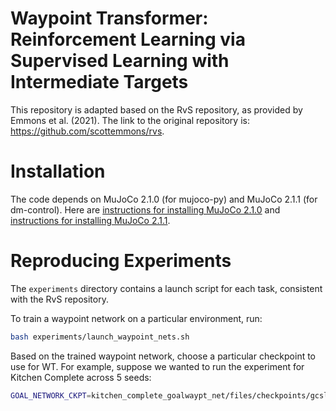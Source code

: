 # Waypoint Transformer: Reinforcement Learning via Supervised Learning with Intermediate Targets

This repository is adapted based on the RvS repository, as provided by Emmons et al. (2021). The link to the original repository is: https://github.com/scottemmons/rvs.

# Installation

The code depends on MuJoCo 2.1.0 (for mujoco-py) and MuJoCo 2.1.1 (for dm-control). Here are [instructions for installing MuJoCo 2.1.0](https://github.com/openai/mujoco-py/tree/fb4babe73b1ef18b4bea4c6f36f6307e06335a2f#install-mujoco)
and [instructions for installing MuJoCo 2.1.1](https://github.com/deepmind/dm_control/tree/84fc2faa95ca2b354f3274bb3f3e0d29df7fb337#requirements-and-installation).

# Reproducing Experiments

The `experiments` directory contains a launch script for each task, consistent with the RvS repository.

To train a waypoint network on a particular environment, run:
```bash
bash experiments/launch_waypoint_nets.sh
```

Based on the trained waypoint network, choose a particular checkpoint to use for WT. For example, suppose we wanted to run the experiment for Kitchen Complete across 5 seeds:

```bash
GOAL_NETWORK_CKPT=kitchen_complete_goalwaypt_net/files/checkpoints/gcsl-kitchen-complete-v0-epoch=028-val_loss=3.9324e-04.ckpt bash experiments/launch_kitchen_rvs_g_complete.sh
```
